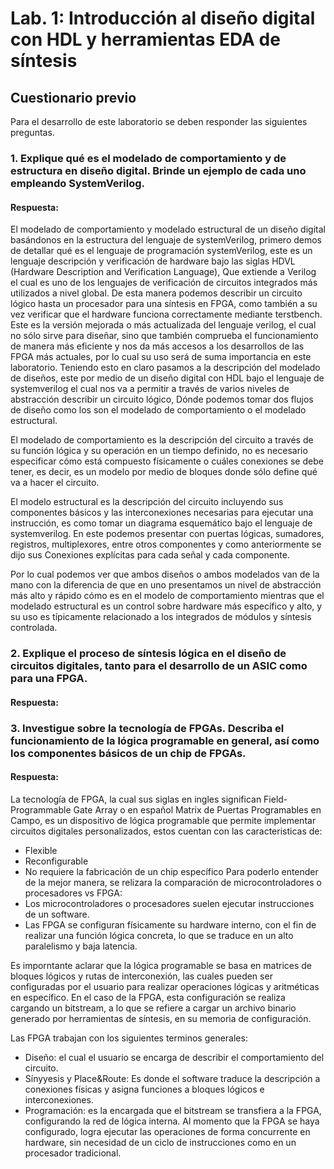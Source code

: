 #  Lab. 1: Introducción al diseño digital con HDL y herramientas EDA de síntesis
## Cuestionario previo
 Para el desarrollo de este laboratorio se deben responder las siguientes preguntas.
 ### 1. Explique qué es el modelado de comportamiento y de estructura en diseño digital. Brinde un ejemplo de cada uno empleando SystemVerilog.
 #### Respuesta:
 El modelado de comportamiento y modelado estructural de un diseño digital basándonos en la estructura del lenguaje de systemVerilog, primero demos de detallar qué es el lenguaje de programación systemVerilog, este es un lenguaje descripción y verificación de hardware bajo las siglas HDVL (Hardware Description and Verification Language), Que extiende a Verilog el cual es uno de los lenguajes de verificación de circuitos integrados más utilizados a nivel global. De esta manera podemos describir un circuito lógico hasta un procesador para una síntesis en FPGA, como también a su vez verificar que el hardware funciona correctamente mediante terstbench. 
 Este es la versión mejorada o más actualizada del lenguaje verilog, el cual no sólo sirve para diseñar, sino que también comprueba el funcionamiento de manera más eficiente y nos da más accesos a los desarrollos de las FPGA más actuales, por lo cual su uso será de suma importancia en este laboratorio.
Teniendo esto en claro pasamos a la descripción del modelado de diseños, este por medio de un diseño digital con HDL bajo el lenguaje de systemverilog el cual nos va a permitir a través de varios niveles de abstracción describir un circuito lógico, Dónde podemos tomar dos flujos de diseño como los son el modelado de comportamiento o el modelado estructural.

El modelado de comportamiento es la descripción del circuito a través de su función lógica y su operación en un tiempo definido, no es necesario especificar cómo está compuesto físicamente o cuáles conexiones se debe tener, es decir, es un modelo por medio de bloques donde sólo define qué va a hacer el circuito.

El modelo estructural es la descripción del circuito incluyendo sus componentes básicos y las interconexiones necesarias para ejecutar una instrucción, es como tomar un diagrama esquemático bajo el lenguaje de systemverilog. En este podemos presentar con puertas lógicas, sumadores, registros, multiplexores, entre otros componentes y como anteriormente se dijo sus Conexiones explícitas para cada señal y cada componente.

Por lo cual podemos ver que ambos diseños o ambos modelados van de la mano con la diferencia de que en uno presentamos un nivel de abstracción más alto y rápido cómo es en el modelo de comportamiento mientras que el modelado estructural es un control sobre hardware más específico y alto, y su uso es típicamente relacionado a los integrados de módulos y síntesis controlada.

 ### 2. Explique el proceso de síntesis lógica en el diseño de circuitos digitales, tanto para el desarrollo de un ASIC como para una FPGA.
 #### Respuesta:

 
 ### 3. Investigue sobre la tecnología de FPGAs. Describa el funcionamiento de la lógica programable en general, así como los componentes básicos de un chip de FPGAs.
 #### Respuesta:
La tecnología de FPGA, la cual sus siglas en ingles significan Field-Programmable Gate Array o en español Matrix de Puertas Programables en Campo, es un dispositivo de lógica programable que permite implementar circuitos digitales personalizados, estos cuentan con las caracteristicas de:
- Flexible
- Reconfigurable
- No requiere la fabricación de un chip específico
Para poderlo entender de la mejor manera, se relizara la comparación de microcontroladores o procesadores vs FPGA:
- Los microcontroladores o procesadores suelen ejecutar instrucciones de un software.
- Las FPGA se configuran físicamente su hardware interno, con el fin de realizar una función lógica concreta, lo que se traduce en un alto paralelismo y baja latencia.

Es imporntante aclarar que la lógica programable se basa en matrices de bloques lógicos y rutas de interconexión, las cuales pueden ser configuradas por el usuario para realizar operaciones lógicas y aritméticas en específico. En el caso de la FPGA, esta configuración se realiza cargando un bitstream, a lo que se refiere a cargar un archivo binario generado por herramientas de síntesis, en su memoria de configuración.

Las FPGA trabajan con los siguientes terminos generales:
- Diseño: el cual el usuario se encarga de describir el comportamiento del circuito. 
- Sínyyesis y Place&Route: Es donde el software traduce la descripción a conexiones físicas y asigna funciones a bloques lógicos e interconexiones.
- Programación: es la encargada que el bitstream se transfiera a la FPGA, configurando la red de lógica interna.
Al momento que la FPGA se haya configurado, logra ejecutar las operaciones de  forma concurrente en hardware, sin necesidad de un ciclo de instrucciones como en un procesador tradicional.



